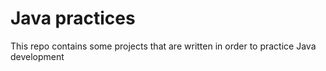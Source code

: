 # Java practices

This repo contains some projects that are written in order to practice Java development